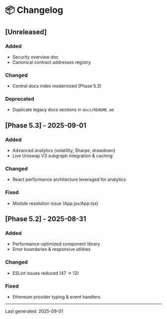 # 📦 Changelog

## [Unreleased]

### Added

- Security overview doc
- Canonical contract addresses registry

### Changed

- Central docs index modernized (Phase 5.3)

### Deprecated

- Duplicate legacy docs sections in `docs/README.md`

## [Phase 5.3] - 2025-09-01

### Added

- Advanced analytics (volatility, Sharpe, drawdown)
- Live Uniswap V3 subgraph integration & caching

### Changed

- React performance architecture leveraged for analytics

### Fixed

- Module resolution issue (App.jsx/App.tsx)

## [Phase 5.2] - 2025-08-31

### Added

- Performance-optimized component library
- Error boundaries & responsive utilities

### Changed

- ESLint issues reduced (47 → 12)

### Fixed

- Ethereum provider typing & event handlers

---

Last generated: 2025-09-01
